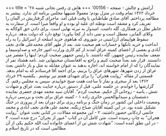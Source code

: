 +++
title = 'آرامش و چالش - صفحه - 00156'
+++
هاش ی رفس نجانی شنبه ۲۸ خرداد ۱۳۶۲ تمام وقت در منزل بودم؛ معمولاً شنبهها مجلس برنامه ای ندارد. بیشتر به مطالعه پرداختم. آقای صادق طباطبایی با وقت قبلی آمد. ماجرای گرفتاریش در آلمان را تعریف کرد و معتقد است توطئه ای علیه او بوده و او واقعاً مبرا است. از سفارت به خاطر تعلل در همکاری، گله داشت. امیدوار به تبرئه نهایی است. برای دادن حق الوکاله به وکلای آلمانی، معطل است و نمی داند از کجا بیاورد؛ توقع دارد که دولت بدهد. درباره سقوط هواپیمای آرژانتینی در شوروی که هیاهوی خرید اسلحه از اسرائیل را به راه انداخت و خرید تانکها و خسارات هم صحبت شد. بعد از ظهر آقای محمدعلی هادی نجف آبادی و بعضی از اعضای کمیته عراق آمدند از کم کاری وزارت امور خارجه و صداوسیما و ضعف نماینده رئیس جمهور، گله داشتند. با رئیس جمهور صحبت کردم؛ اینها را مقصر می دانستند. قرار شد بعداً صحبت کنیم و راجع به افغانستان صحبتهایی شد. نامه هشتاد نفر از نمایندگان را که از امام خواسته اند، اجازه بدهند به عنوان مقابله به مثل و باز داشتن بعث عراق از زدن شهرها، شهرهای عراق را بزنیم، برای احمد آقا فرستادم که به امام بدهد. قسمتی از مقاله "روایت هجران" را برای شهدای هفتم تیر نوشتم . یکشنبه ۲۹ خرداد ۱۳۶۲ بعد از سحری و نماز تا ساعت هفت صبح خوابیدم. سپس به مجلس رفتم. گ گزارشها را خواندم. در جلسه علنی، قبل از دستور درباره جنایت بعث عراق و شهادت شش ـ یاسه - روحانی آل حکیم، صحبت کردم". آقایان سید محمد مهدی جعفری نماینده دشتستان و سیدابوالحسن حائری زاده ۱ - کمیته عراق برای بحث و بررسی درباره وضعیت داخلی این کشور در زمان جنگ و برنامه ریزی برای دوران بعد از پیروزی در جنگ تشکیل شده بود. در این کمیته آقایان صباح زنگنه، محمد علی هادی نجف آبادی و محمد حاتمی اردکانی حضور داشتند، ۲ - این مجموعه مقالات، در کتابی تحت عنوان "روایت هجران" به چاپ رسیده است. متن کامل آن در کتاب "عبور از بحران" درج شده است. ۳ - در این نطق آمده است: "شهادت شش تن از اعضای خانواده آیت الله حکیم یکی از آن مظالمی است که در تاریخ اسلام و